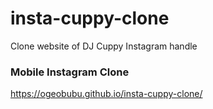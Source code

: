 # insta-cuppy-clone
Clone website of DJ Cuppy Instagram handle

### Mobile Instagram Clone
https://ogeobubu.github.io/insta-cuppy-clone/

